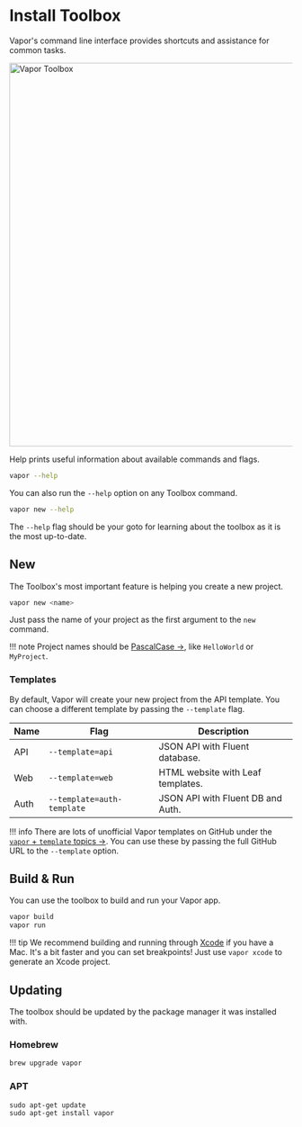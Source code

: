 # Install Toolbox

Vapor's command line interface provides shortcuts and assistance for common tasks.

<img width="682" alt="Vapor Toolbox" src="https://cloud.githubusercontent.com/assets/1342803/23553208/26af9a0e-0020-11e7-8ed5-1ce09407ae8e.png">

Help prints useful information about available commands and flags.

```sh
vapor --help
```

You can also run the `--help` option on any Toolbox command.

```sh
vapor new --help
```

The `--help` flag should be your goto for learning about the toolbox as it is the most up-to-date.

## New

The Toolbox's most important feature is helping you create a new project.

```sh
vapor new <name>
```

Just pass the name of your project as the first argument to the `new` command.

!!! note
    Project names should be <a href="http://wiki.c2.com/?PascalCase" target="_blank">PascalCase &rarr;</a>, like `HelloWorld` or `MyProject`.

### Templates

By default, Vapor will create your new project from the API template. You can choose
a different template by passing the `--template` flag.

| Name | Flag             | Description                       |
|------|------------------|-----------------------------------|
| API  | `--template=api` | JSON API with Fluent database.    |
| Web  | `--template=web` | HTML website with Leaf templates. |
| Auth | `--template=auth-template`| JSON API with Fluent DB and Auth. |

!!! info
    There are lots of unofficial Vapor templates on GitHub under the <a href="https://github.com/search?utf8=✓&q=topic%3Avapor+topic%3Atemplate&type=Repositories" target="_blank">`vapor` + `template` topics &rarr;</a>.
    You can use these by passing the full GitHub URL to the `--template` option.

## Build & Run

You can use the toolbox to build and run your Vapor app.

```sh
vapor build
vapor run
```

!!! tip
    We recommend building and running through [Xcode](xcode.md) if you have a Mac. 
    It's a bit faster and you can set breakpoints! 
    Just use `vapor xcode` to generate an Xcode project.

## Updating

The toolbox should be updated by the package manager it was installed with.

### Homebrew

```sh
brew upgrade vapor
```

### APT

```
sudo apt-get update
sudo apt-get install vapor
```
